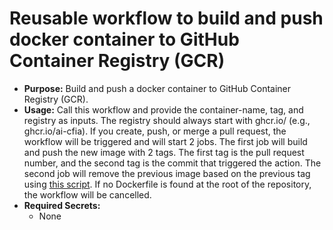 # Reusable workflow to build and push docker container to GitHub Container Registry (GCR)

- **Purpose:** Build and push a docker container to GitHub Container Registry (GCR).
- **Usage:** Call this workflow and provide the container-name, tag, and
registry as inputs. The registry should always start with
ghcr.io/<YOUR-REGISTRY-NAME> (e.g., ghcr.io/ai-cfia). If you create, push, or
merge a pull request, the workflow will be triggered and will start 2 jobs.
The first job will build and push the new image with 2 tags. The first tag is
the pull request number, and the second tag is the commit that triggered the
action. The second job will remove the previous image based on the previous
tag using [this script](/scripts/remove-old-image.py). If no Dockerfile is found
at the root of the repository, the workflow will be cancelled.
- **Required Secrets:**
  - None
